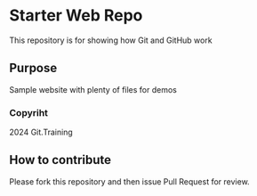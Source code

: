 # Starter Web Repo

This repository is for showing how Git and GitHub work

## Purpose

Sample website with plenty of files for demos


### Copyriht

2024 Git.Training


## How to contribute

Please fork this repository and then issue Pull Request for review.
